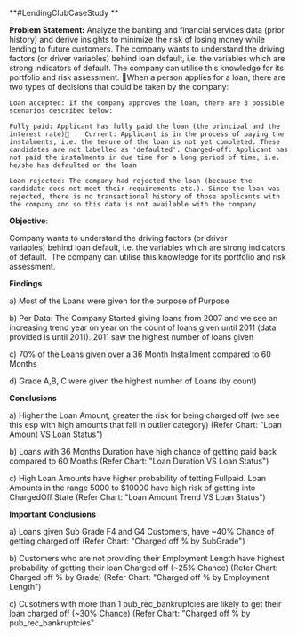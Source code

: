 **#LendingClubCaseStudy **

**Problem Statement:**  Analyze the banking and financial services data (prior history) and derive insights to minimize the risk of losing money while lending to future customers. The company wants to understand the driving factors (or driver variables) behind loan default, i.e. the variables which are strong indicators of default. The company can utilise this knowledge for its portfolio and risk assessment.
When a person applies for a loan, there are two types of decisions that could be taken by the company:

    Loan accepted: If the company approves the loan, there are 3 possible scenarios described below:

	Fully paid: Applicant has fully paid the loan (the principal and the interest rate)	Current: Applicant is in the process of paying the instalments, i.e. the tenure of the loan is not yet completed. These candidates are not labelled as 'defaulted'.	Charged-off: Applicant has not paid the instalments in due time for a long period of time, i.e. he/she has defaulted on the loan

    Loan rejected: The company had rejected the loan (because the candidate does not meet their requirements etc.). Since the loan was rejected, there is no transactional history of those applicants with the company and so this data is not available with the company

**Objective**:  

Company wants to understand the driving factors (or driver variables) behind loan default, i.e. the variables which are strong indicators of default.  The company can utilise this knowledge for its portfolio and risk assessment.

**Findings**

a) Most of the Loans were given for the purpose of Purpose

b) Per Data: The Company Started giving loans from 2007 and we see an increasing trend year on year on the count of loans given until 2011 (data provided is until 2011). 2011 saw the highest number of loans given

c) 70% of the Loans given over a 36 Month Installment compared to 60 Months

d) Grade A,B, C were given the highest number of Loans (by count)


**Conclusions**

a) Higher the Loan Amount, greater the risk for being charged off (we see this esp with high amounts that fall in outlier category) (Refer Chart: "Loan Amount VS Loan Status")

b) Loans with 36 Months Duration have high chance of getting paid back compared to 60 Months (Refer Chart: "Loan Duration VS Loan Status")

c) High Loan Amounts have higher probability of tetting Fullpaid. Loan Amounts in the range 5000 to $10000 have high risk of getting into ChargedOff State (Refer Chart: "Loan Amount Trend VS Loan Status")

**Important Conclusions**

a) Loans given Sub Grade F4 and G4 Customers, have ~40% Chance of getting charged off (Refer Chart: "Charged off % by SubGrade")

b) Customers who are not providing their Employment Length have highest probability of getting their loan Charged off (~25% Chance) (Refer Chart: Charged off % by Grade) (Refer Chart: "Charged off % by Employment Length")

c) Cusotmers with more than 1 pub_rec_bankruptcies are likely to get their loan charged off (~30% Chance) (Refer Chart: "Charged off % by pub_rec_bankruptcies"

